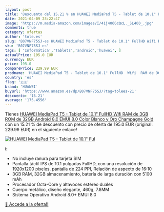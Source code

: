 ```yaml
---
layout: post
title: 'Descuento del 15.21 % en HUAWEI MediaPad T5 - Tablet de 10.1" Ful'
date: 2021-04-09 23:22:47
image: 'https://m.media-amazon.com/images/I/41j406GcQcL._SL400_.jpg'
comments: true
category: ofertas
author: 'tole.es'
slug: 'B07VNF75SJ-es HUAWEI MediaPad T5 - Tablet de 10.1" FullHD Wifi RAM de...'
sku: 'B07VNF75SJ-es'
tags: [ 'Informática','Tablets','android','huawei', ]
actualPrice: 195.0 EUR
currency: EUR
price: 195.0
comparePrice: 229.99 EUR
prodname: 'HUAWEI MediaPad T5 - Tablet de 10.1" FullHD  Wifi  RAM de 3GB  ROM de 32GB  Android 8.0  EMUI 8.0   Color Blanco y Oro  Champagne Gold '
country: 'es'
flag: '🇪🇸'
brand: 'HUAWEI'
buyurl: 'https://www.amazon.es/dp/B07VNF75SJ/?tag=tolees-21'
descuento: '15.21'
average: '175.4556'
---
```


Tienes [HUAWEI MediaPad T5 - Tablet de 10.1" FullHD  Wifi  RAM de 3GB  ROM de 32GB  Android 8.0  EMUI 8.0   Color Blanco y Oro  Champagne Gold ](https://www.amazon.es/dp/B07VNF75SJ/?tag=tolees-21) con un 15.21 % de descuento con precio de oferta de 195.0 EUR (original: 229.99 EUR) en el siguiente enlace!

[![HUAWEI MediaPad T5 - Tablet de 10.1" Ful](https://m.media-amazon.com/images/I/41j406GcQcL._SL400_.jpg)](https://www.amazon.es/dp/B07VNF75SJ/?tag=tolees-21)

ℹ️:

- No incluye ranura para tarjeta SIM
- Pantalla táctil IPS de 10.1 pulgadas FullHD, con una resolución de 1920x1200 pixeles, pantalla de 224 PPI, Relación de aspecto de 16:10
- 3GB RAM, 32GB almacenamiento, batería de larga duración con 5100 mAh
- Procesador Octa-Core y altavoces estéreo duales
- Cuerpo metálico, diseño elegante, 460g, 7.8MM
- Sistema Operativo Android 8.0+ EMUI 8.0

[🛒 Accede a la oferta!!](https://www.amazon.es/dp/B07VNF75SJ/?tag=tolees-21)
